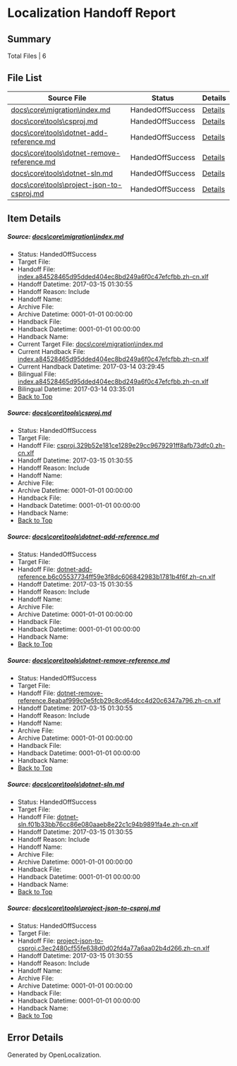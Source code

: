 # <a name='report-top'></a> Localization Handoff Report

## Summary
 Total Files | 6

## File List
 Source File | Status | Details 
 ----------- | ------ | ------- 
 [docs\core\migration\index.md](https://github.com/dotnet/docs/blob/b4fb772973607b94e120377879a5dbdde2a25271/docs/core/migration/index.md) | HandedOffSuccess | [Details](#59c1d0b1d0747350b5e056fc00f04781086a2d0549)
 [docs\core\tools\csproj.md](https://github.com/dotnet/docs/blob/b4fb772973607b94e120377879a5dbdde2a25271/docs/core/tools/csproj.md) | HandedOffSuccess | [Details](#cd0b59b4a91dc4a83d73db55d8d0e611f73f63a668)
 [docs\core\tools\dotnet-add-reference.md](https://github.com/dotnet/docs/blob/b4fb772973607b94e120377879a5dbdde2a25271/docs/core/tools/dotnet-add-reference.md) | HandedOffSuccess | [Details](#721dd16614a190731edafd80557e3c65a6e2f2e071)
 [docs\core\tools\dotnet-remove-reference.md](https://github.com/dotnet/docs/blob/b4fb772973607b94e120377879a5dbdde2a25271/docs/core/tools/dotnet-remove-reference.md) | HandedOffSuccess | [Details](#28f983b36febe02a26b6a43f8509d7a7405397e085)
 [docs\core\tools\dotnet-sln.md](https://github.com/dotnet/docs/blob/b4fb772973607b94e120377879a5dbdde2a25271/docs/core/tools/dotnet-sln.md) | HandedOffSuccess | [Details](#cc71aac467c791ffb91dd49e83ec50776e60ff3b88)
 [docs\core\tools\project-json-to-csproj.md](https://github.com/dotnet/docs/blob/b4fb772973607b94e120377879a5dbdde2a25271/docs/core/tools/project-json-to-csproj.md) | HandedOffSuccess | [Details](#9d0af9769264b7f22c90ffb6a831b42f06c6bb9496)

## Item Details
##### <a name='59c1d0b1d0747350b5e056fc00f04781086a2d0549'></a> Source: [docs\core\migration\index.md](https://github.com/dotnet/docs/blob/b4fb772973607b94e120377879a5dbdde2a25271/docs/core/migration/index.md)
* Status: HandedOffSuccess
* Target File: 
* Handoff File: [index.a84528465d95dded404ec8bd249a6f0c47efcfbb.zh-cn.xlf](https://github.com/dotnet/docs.handoff/blob/268afb4d78f69e1e0974d5f0443ba6062c6c6028/ol-handoff/dotnet/docs.zh-cn/master/dotnet-core/index.a84528465d95dded404ec8bd249a6f0c47efcfbb.zh-cn.xlf)
* Handoff Datetime: 2017-03-15 01:30:55
* Handoff Reason: Include
* Handoff Name: 
* Archive File: 
* Archive Datetime: 0001-01-01 00:00:00
* Handback File: 
* Handback Datetime: 0001-01-01 00:00:00
* Handback Name: 
* Current Target File: [docs\core\migration\index.md](https://github.com/dotnet/docs.zh-cn/blob/e86d481a1dcec41e1d79de7a9e753f4c6a73c4d2/docs/core/migration/index.md)
* Current Handback File: [index.a84528465d95dded404ec8bd249a6f0c47efcfbb.zh-cn.xlf](https://github.com/dotnet/docs.handback/blob/8dba47c2e8c0c8b46e7d2354d0eca3edef69c987/ol-handback/dotnet/docs.zh-cn/master/dotnet-core/index.a84528465d95dded404ec8bd249a6f0c47efcfbb.zh-cn.xlf)
* Current Handback Datetime: 2017-03-14 03:29:45
* Bilingual File: [index.a84528465d95dded404ec8bd249a6f0c47efcfbb.zh-cn.xlf](https://github.com/dotnet/docs.handback/blob/8dba47c2e8c0c8b46e7d2354d0eca3edef69c987/ol-handback/dotnet/docs.zh-cn/master/dotnet-core/index.a84528465d95dded404ec8bd249a6f0c47efcfbb.zh-cn.xlf)
* Bilingual Datetime: 2017-03-14 03:35:01
* [Back to Top](#report-top)

##### <a name='cd0b59b4a91dc4a83d73db55d8d0e611f73f63a668'></a> Source: [docs\core\tools\csproj.md](https://github.com/dotnet/docs/blob/b4fb772973607b94e120377879a5dbdde2a25271/docs/core/tools/csproj.md)
* Status: HandedOffSuccess
* Target File: 
* Handoff File: [csproj.329b52e181ce1289e29cc9679291ff8afb73dfc0.zh-cn.xlf](https://github.com/dotnet/docs.handoff/blob/268afb4d78f69e1e0974d5f0443ba6062c6c6028/ol-handoff/dotnet/docs.zh-cn/master/dotnet-core/csproj.329b52e181ce1289e29cc9679291ff8afb73dfc0.zh-cn.xlf)
* Handoff Datetime: 2017-03-15 01:30:55
* Handoff Reason: Include
* Handoff Name: 
* Archive File: 
* Archive Datetime: 0001-01-01 00:00:00
* Handback File: 
* Handback Datetime: 0001-01-01 00:00:00
* Handback Name: 
* [Back to Top](#report-top)

##### <a name='721dd16614a190731edafd80557e3c65a6e2f2e071'></a> Source: [docs\core\tools\dotnet-add-reference.md](https://github.com/dotnet/docs/blob/b4fb772973607b94e120377879a5dbdde2a25271/docs/core/tools/dotnet-add-reference.md)
* Status: HandedOffSuccess
* Target File: 
* Handoff File: [dotnet-add-reference.b6c05537734ff59e3f8dc606842983b1781b4f6f.zh-cn.xlf](https://github.com/dotnet/docs.handoff/blob/268afb4d78f69e1e0974d5f0443ba6062c6c6028/ol-handoff/dotnet/docs.zh-cn/master/dotnet-core/dotnet-add-reference.b6c05537734ff59e3f8dc606842983b1781b4f6f.zh-cn.xlf)
* Handoff Datetime: 2017-03-15 01:30:55
* Handoff Reason: Include
* Handoff Name: 
* Archive File: 
* Archive Datetime: 0001-01-01 00:00:00
* Handback File: 
* Handback Datetime: 0001-01-01 00:00:00
* Handback Name: 
* [Back to Top](#report-top)

##### <a name='28f983b36febe02a26b6a43f8509d7a7405397e085'></a> Source: [docs\core\tools\dotnet-remove-reference.md](https://github.com/dotnet/docs/blob/b4fb772973607b94e120377879a5dbdde2a25271/docs/core/tools/dotnet-remove-reference.md)
* Status: HandedOffSuccess
* Target File: 
* Handoff File: [dotnet-remove-reference.8eabaf999c0e5fcb29c8cd64dcc4d20c6347a796.zh-cn.xlf](https://github.com/dotnet/docs.handoff/blob/268afb4d78f69e1e0974d5f0443ba6062c6c6028/ol-handoff/dotnet/docs.zh-cn/master/dotnet-core/dotnet-remove-reference.8eabaf999c0e5fcb29c8cd64dcc4d20c6347a796.zh-cn.xlf)
* Handoff Datetime: 2017-03-15 01:30:55
* Handoff Reason: Include
* Handoff Name: 
* Archive File: 
* Archive Datetime: 0001-01-01 00:00:00
* Handback File: 
* Handback Datetime: 0001-01-01 00:00:00
* Handback Name: 
* [Back to Top](#report-top)

##### <a name='cc71aac467c791ffb91dd49e83ec50776e60ff3b88'></a> Source: [docs\core\tools\dotnet-sln.md](https://github.com/dotnet/docs/blob/b4fb772973607b94e120377879a5dbdde2a25271/docs/core/tools/dotnet-sln.md)
* Status: HandedOffSuccess
* Target File: 
* Handoff File: [dotnet-sln.f01b33bb76cc86e080aaeb8e22c1c94b9891fa4e.zh-cn.xlf](https://github.com/dotnet/docs.handoff/blob/268afb4d78f69e1e0974d5f0443ba6062c6c6028/ol-handoff/dotnet/docs.zh-cn/master/dotnet-core/dotnet-sln.f01b33bb76cc86e080aaeb8e22c1c94b9891fa4e.zh-cn.xlf)
* Handoff Datetime: 2017-03-15 01:30:55
* Handoff Reason: Include
* Handoff Name: 
* Archive File: 
* Archive Datetime: 0001-01-01 00:00:00
* Handback File: 
* Handback Datetime: 0001-01-01 00:00:00
* Handback Name: 
* [Back to Top](#report-top)

##### <a name='9d0af9769264b7f22c90ffb6a831b42f06c6bb9496'></a> Source: [docs\core\tools\project-json-to-csproj.md](https://github.com/dotnet/docs/blob/b4fb772973607b94e120377879a5dbdde2a25271/docs/core/tools/project-json-to-csproj.md)
* Status: HandedOffSuccess
* Target File: 
* Handoff File: [project-json-to-csproj.c3ec2480cf55fe638d0d02fd4a77a6aa02b4d266.zh-cn.xlf](https://github.com/dotnet/docs.handoff/blob/268afb4d78f69e1e0974d5f0443ba6062c6c6028/ol-handoff/dotnet/docs.zh-cn/master/dotnet-core/project-json-to-csproj.c3ec2480cf55fe638d0d02fd4a77a6aa02b4d266.zh-cn.xlf)
* Handoff Datetime: 2017-03-15 01:30:55
* Handoff Reason: Include
* Handoff Name: 
* Archive File: 
* Archive Datetime: 0001-01-01 00:00:00
* Handback File: 
* Handback Datetime: 0001-01-01 00:00:00
* Handback Name: 
* [Back to Top](#report-top)


## Error Details

Generated by OpenLocalization.

